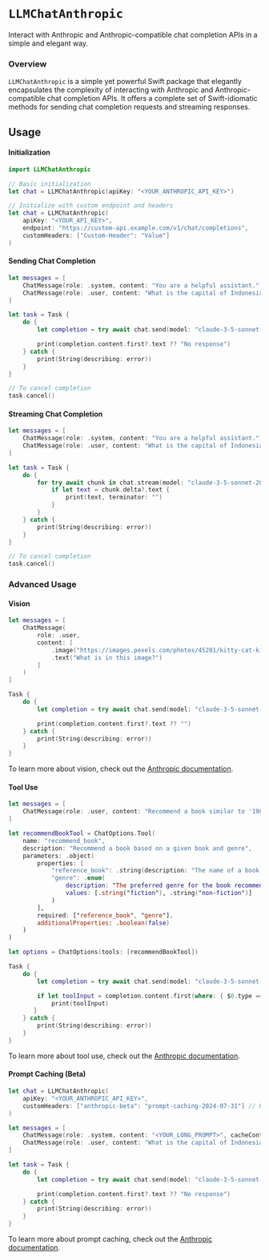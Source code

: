 # ``LLMChatAnthropic``

Interact with Anthropic and Anthropic-compatible chat completion APIs in a simple and elegant way.

### Overview

`LLMChatAnthropic` is a simple yet powerful Swift package that elegantly encapsulates the complexity of interacting with Anthropic and Anthropic-compatible chat completion APIs. It offers a complete set of Swift-idiomatic methods for sending chat completion requests and streaming responses.

## Usage

#### Initialization

```swift
import LLMChatAnthropic

// Basic initialization
let chat = LLMChatAnthropic(apiKey: "<YOUR_ANTHROPIC_API_KEY>")

// Initialize with custom endpoint and headers
let chat = LLMChatAnthropic(
    apiKey: "<YOUR_API_KEY>",
    endpoint: "https://custom-api.example.com/v1/chat/completions",
    customHeaders: ["Custom-Header": "Value"]
)
```

#### Sending Chat Completion

```swift
let messages = [
    ChatMessage(role: .system, content: "You are a helpful assistant."),
    ChatMessage(role: .user, content: "What is the capital of Indonesia?")
]

let task = Task {
    do {
        let completion = try await chat.send(model: "claude-3-5-sonnet-20240620", messages: messages)

        print(completion.content.first?.text ?? "No response")
    } catch {
        print(String(describing: error))
    }
}

// To cancel completion
task.cancel()
```

#### Streaming Chat Completion

```swift
let messages = [
    ChatMessage(role: .system, content: "You are a helpful assistant."),
    ChatMessage(role: .user, content: "What is the capital of Indonesia?")
]

let task = Task {
    do {
        for try await chunk in chat.stream(model: "claude-3-5-sonnet-20240620", messages: messages) {
            if let text = chunk.delta?.text {
                print(text, terminator: "")
            }
        }
    } catch {
        print(String(describing: error))
    }
}

// To cancel completion
task.cancel()
```

### Advanced Usage

#### Vision

```swift
let messages = [
    ChatMessage(
        role: .user,
        content: [
            .image("https://images.pexels.com/photos/45201/kitty-cat-kitten-pet-45201.jpeg"), // Also supports base64 strings
            .text("What is in this image?")
        ]
    )
]

Task {
    do {
        let completion = try await chat.send(model: "claude-3-5-sonnet-20240620", messages: messages)

        print(completion.content.first?.text ?? "")
    } catch {
        print(String(describing: error))
    }
}
```

To learn more about vision, check out the [Anthropic documentation](https://docs.anthropic.com/en/docs/build-with-claude/vision).

#### Tool Use

```swift
let messages = [
    ChatMessage(role: .user, content: "Recommend a book similar to '1984'")
]

let recommendBookTool = ChatOptions.Tool(
    name: "recommend_book",
    description: "Recommend a book based on a given book and genre",
    parameters: .object(
        properties: [
            "reference_book": .string(description: "The name of a book the user likes"),
            "genre": .enum(
                description: "The preferred genre for the book recommendation",
                values: [.string("fiction"), .string("non-fiction")]
            )
        ],
        required: ["reference_book", "genre"],
        additionalProperties: .boolean(false)
    )
)

let options = ChatOptions(tools: [recommendBookTool])

Task {
    do {
        let completion = try await chat.send(model: "claude-3-5-sonnet-20240620", messages: messages, options: options)

        if let toolInput = completion.content.first(where: { $0.type == "tool_use" })?.toolInput {
            print(toolInput)
       }
    } catch {
        print(String(describing: error))
    }
}
```

To learn more about tool use, check out the [Anthropic documentation](https://docs.anthropic.com/en/docs/build-with-claude/tool-use).

#### Prompt Caching (Beta)

```swift
let chat = LLMChatAnthropic(
    apiKey: "<YOUR_ANTHROPIC_API_KEY>",
    customHeaders: ["anthropic-beta": "prompt-caching-2024-07-31"] // Required
)

let messages = [
    ChatMessage(role: .system, content: "<YOUR_LONG_PROMPT>", cacheControl: .init(type: .ephemeral)),
    ChatMessage(role: .user, content: "What is the capital of Indonesia?")
]

let task = Task {
    do {
        let completion = try await chat.send(model: "claude-3-5-sonnet-20240620", messages: messages)

        print(completion.content.first?.text ?? "No response")
    } catch {
        print(String(describing: error))
    }
}
```

To learn more about prompt caching, check out the [Anthropic documentation](https://docs.anthropic.com/en/docs/build-with-claude/prompt-caching).
